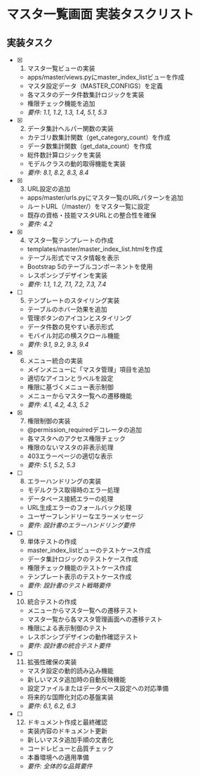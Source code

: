 # マスタ一覧画面 実装タスクリスト

## 実装タスク

- [x] 1. マスタ一覧ビューの実装




  - apps/master/views.pyにmaster_index_listビューを作成
  - マスタ設定データ（MASTER_CONFIGS）を定義
  - 各マスタのデータ件数集計ロジックを実装
  - 権限チェック機能を追加
  - _要件: 1.1, 1.2, 1.3, 1.4, 5.1, 5.3_

- [x] 2. データ集計ヘルパー関数の実装
  - カテゴリ数集計関数（get_category_count）を作成
  - データ数集計関数（get_data_count）を作成
  - 総件数計算ロジックを実装
  - モデルクラスの動的取得機能を実装
  - _要件: 8.1, 8.2, 8.3, 8.4_

- [x] 3. URL設定の追加
  - apps/master/urls.pyにマスタ一覧のURLパターンを追加
  - ルートURL（/master/）をマスタ一覧に設定
  - 既存の資格・技能マスタURLとの整合性を確保
  - _要件: 4.2_

- [x] 4. マスタ一覧テンプレートの作成
  - templates/master/master_index_list.htmlを作成
  - テーブル形式でマスタ情報を表示
  - Bootstrap 5のテーブルコンポーネントを使用
  - レスポンシブデザインを実装
  - _要件: 1.1, 1.2, 7.1, 7.2, 7.3, 7.4_

- [ ] 5. テンプレートのスタイリング実装
  - テーブルのホバー効果を追加
  - 管理ボタンのアイコンとスタイリング
  - データ件数の見やすい表示形式
  - モバイル対応の横スクロール機能
  - _要件: 9.1, 9.2, 9.3, 9.4_

- [x] 6. メニュー統合の実装
  - メインメニューに「マスタ管理」項目を追加
  - 適切なアイコンとラベルを設定
  - 権限に基づくメニュー表示制御
  - メニューからマスタ一覧への遷移機能
  - _要件: 4.1, 4.2, 4.3, 5.2_

- [x] 7. 権限制御の実装
  - @permission_requiredデコレータの追加
  - 各マスタへのアクセス権限チェック
  - 権限のないマスタの非表示処理
  - 403エラーページの適切な表示
  - _要件: 5.1, 5.2, 5.3_

- [ ] 8. エラーハンドリングの実装
  - モデルクラス取得時のエラー処理
  - データベース接続エラーの処理
  - URL生成エラーのフォールバック処理
  - ユーザーフレンドリーなエラーメッセージ
  - _要件: 設計書のエラーハンドリング要件_

- [ ] 9. 単体テストの作成
  - master_index_listビューのテストケース作成
  - データ集計ロジックのテストケース作成
  - 権限チェック機能のテストケース作成
  - テンプレート表示のテストケース作成
  - _要件: 設計書のテスト戦略要件_

- [ ] 10. 統合テストの作成
  - メニューからマスタ一覧への遷移テスト
  - マスタ一覧から各マスタ管理画面への遷移テスト
  - 権限による表示制御のテスト
  - レスポンシブデザインの動作確認テスト
  - _要件: 設計書の統合テスト要件_

- [ ] 11. 拡張性確保の実装
  - マスタ設定の動的読み込み機能
  - 新しいマスタ追加時の自動反映機能
  - 設定ファイルまたはデータベース設定への対応準備
  - 将来的な国際化対応の基盤実装
  - _要件: 6.1, 6.2, 6.3_

- [ ] 12. ドキュメント作成と最終確認
  - 実装内容のドキュメント更新
  - 新しいマスタ追加手順の文書化
  - コードレビューと品質チェック
  - 本番環境への適用準備
  - _要件: 全体的な品質要件_